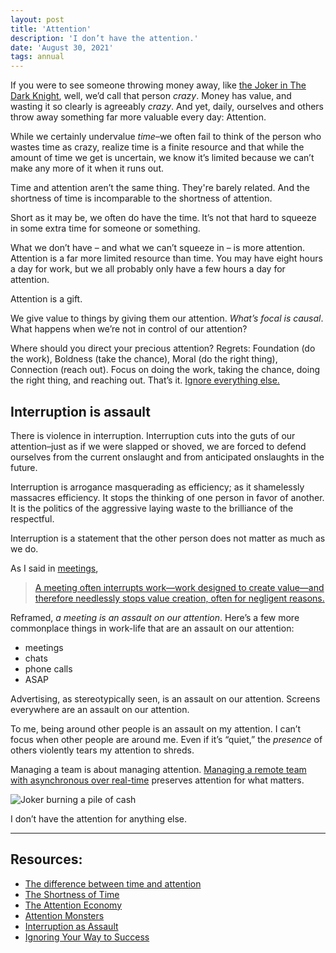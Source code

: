 ```yaml
---
layout: post
title: 'Attention'
description: 'I don’t have the attention.'
date: 'August 30, 2021'
tags: annual
---
```


If you were to see someone throwing money away, like [the Joker in The Dark Knight](https://www.youtube.com/watch?v=-Bsa30TLKac), well, we’d call that person *crazy*. Money has value, and wasting it so clearly is agreeably *crazy*. And yet, daily, ourselves and others throw away something far more valuable every day: Attention.

While we certainly undervalue *time*–we often fail to think of the person who wastes time as crazy, realize time is a finite resource and that while the amount of time we get is uncertain, we know it’s limited because we can’t make any more of it when it runs out.

Time and attention aren’t the same thing. They're barely related. And the shortness of time is incomparable to the shortness of attention.

Short as it may be, we often do have the time. It’s not that hard to squeeze in some extra time for someone or something.

What we don’t have – and what we can’t squeeze in – is more attention. Attention is a far more limited resource than time. You may have eight hours a day for work, but we all probably only have a few hours a day for attention.

Attention is a gift.

We give value to things by giving them our attention. *What’s focal is causal*. What happens when we’re not in control of our attention?

Where should you direct your precious attention? Regrets: Foundation (do the work), Boldness (take the chance), Moral (do the right thing), Connection (reach out). Focus on doing the work, taking the chance, doing the right thing, and reaching out. That’s it. [Ignore everything else.](https://www.danpink.com/wp-content/uploads/2022/05/Pink-commencement-FINAL.pdf)

## Interruption is assault
There is violence in interruption. Interruption cuts into the guts of our attention–just as if we were slapped or shoved, we are forced to defend ourselves from the current onslaught and from anticipated onslaughts in the future.

Interruption is arrogance masquerading as efficiency; as it shamelessly massacres efficiency. It stops the thinking of one person in favor of another. It is the politics of the aggressive laying waste to the brilliance of the respectful.

Interruption is a statement that the other person does not matter as much as we do.

As I said in [meetings](https://lukasmurdock.com/meetings/),

> [A meeting often interrupts work—work designed to create value—and therefore needlessly stops value creation, often for negligent reasons.](https://lukasmurdock.com/meetings/)

Reframed, *a meeting is an assault on our attention*. Here’s a few more commonplace things in work-life that are an assault on our attention:
- meetings
- chats
- phone calls
- ASAP

Advertising, as stereotypically seen, is an assault on our attention. Screens everywhere are an assault on our attention.

To me, being around other people is an assault on my attention. I can’t focus when other people are around me. Even if it’s “quiet,” the *presence* of others violently tears my attention to shreds.

Managing a team is about managing attention. [Managing a remote team with asynchronous over real-time](https://lukasmurdock.com/managing-a-remote-team/) preserves attention for what matters.

![Joker burning a pile of cash](https://i.redd.it/yd6pchi29g351.jpg)

I don’t have the attention for anything else.

---

## Resources:
- [The difference between time and attention](https://world.hey.com/jason/the-difference-between-time-and-attention-bdd955eb)
- [The Shortness of Time](https://fs.blog/2017/03/seneca-on-the-shortness-of-time/)
- [The Attention Economy](https://www.youtube.com/watch?v=xxyRf3hfRXg)
- [Attention Monsters](https://craigmod.com/essays/media_accounting/)
- [Interruption as Assault](https://www.takingti.me/articles/interruptionasassault)
- [Ignoring Your Way to Success](https://www.danpink.com/wp-content/uploads/2022/05/Pink-commencement-FINAL.pdf)

